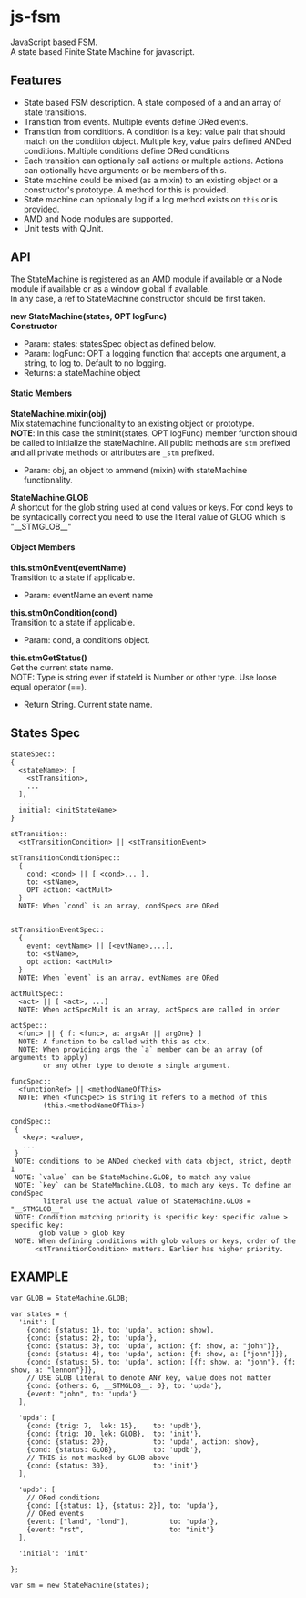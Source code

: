 js-fsm
======

JavaScript based FSM.  
A state based Finite State Machine for javascript.

Features
--------

 - State based FSM description. A state composed of a <stateName> and an array of state transitions.
 - Transition from events. Multiple events define ORed events.
 - Transition from conditions. A condition is a key: value pair that should match on the condition object. Multiple key, value pairs defined ANDed conditions. Multiple conditions define ORed conditions
 - Each transition can optionally call actions or multiple actions. Actions can optionally have arguments or be members of this.
 - State machine could be mixed (as a mixin) to an existing object or a constructor's prototype. A method for this is provided.
 - State machine can optionally log if a log method exists on `this` or is provided.
 - AMD and Node modules are supported.
 - Unit tests with QUnit.


API
---
The StateMachine is registered as an AMD module if available or a Node module if available or as a window global if available.  
In any case, a ref to StateMachine constructor should be first taken.

**new StateMachine(states, OPT logFunc)**  
**Constructor**  
* Param: states: statesSpec object as defined below.
* Param: logFunc: OPT a logging function that accepts one argument, a string, to log to. Default to no logging.
* Returns: a stateMachine object


#### Static Members

**StateMachine.mixin(obj)**  
Mix statemachine functionality to an existing object or prototype.  
**NOTE**: In this case the stmInit(states, OPT logFunc) member function should be called to initialize the stateMachine. All public methods are `stm` prefixed and all private methods or attributes are `_stm` prefixed.
* Param: obj, an object to ammend (mixin) with stateMachine functionality.  


**StateMachine.GLOB**  
A shortcut for the glob string used at cond values or keys. For cond keys to be syntacically correct you need to use the literal value of GLOG which is "\_\_STMGLOB\_\_"

#### Object Members

**this.stmOnEvent(eventName)**  
Transition to a state if applicable.
* Param: eventName an event name

**this.stmOnCondition(cond)**  
Transition to a state if applicable.
* Param: cond, a conditions object.

**this.stmGetStatus()**  
Get the current state name.  
NOTE: Type is string even if stateId is Number or other type. Use loose equal operator (==).
* Return String. Current state name. 

 
States Spec
-----------

    stateSpec::
    {
      <stateName>: [ 
        <stTransition>, 
        ...
      ],
      ....
      initial: <initStateName>
    }
  
    stTransition:: 
      <stTransitionCondition> || <stTransitionEvent>
    
    stTransitionConditionSpec::
      { 
        cond: <cond> || [ <cond>,.. ],
        to: <stName>, 
        OPT action: <actMult>
      }
      NOTE: When `cond` is an array, condSpecs are ORed
    
    
    stTransitionEventSpec::
      {
        event: <evtName> || [<evtName>,...],
        to: <stName>, 
        opt action: <actMult>
      }
      NOTE: When `event` is an array, evtNames are ORed
    
    actMultSpec::
      <act> || [ <act>, ...]
      NOTE: When actSpecMult is an array, actSpecs are called in order
    
    actSpec::
      <func> || { f: <func>, a: argsAr || argOne} ]
      NOTE: A function to be called with this as ctx.
      NOTE: When providing args the `a` member can be an array (of arguments to apply) 
            or any other type to denote a single argument.
    
    funcSpec::
      <functionRef> || <methodNameOfThis>
      NOTE: When <funcSpec> is string it refers to a method of this 
            (this.<methodNameOfThis>)
      
    condSpec::
     { 
       <key>: <value>, 
       ...
     } 
     NOTE: conditions to be ANDed checked with data object, strict, depth 1
     NOTE: `value` can be StateMachine.GLOB, to match any value
     NOTE: `key` can be StateMachine.GLOB, to mach any keys. To define an condSpec 
            literal use the actual value of StateMachine.GLOB = "__STMGLOB__"
     NOTE: Condition matching priority is specific key: specific value > specific key: 
           glob value > glob key
     NOTE: When defining conditions with glob values or keys, order of the 
          <stTransitionCondition> matters. Earlier has higher priority.



EXAMPLE
-------
    var GLOB = StateMachine.GLOB;

    var states = {
      'init': [
        {cond: {status: 1}, to: 'upda', action: show},
        {cond: {status: 2}, to: 'upda'},
        {cond: {status: 3}, to: 'upda', action: {f: show, a: "john"}},
        {cond: {status: 4}, to: 'upda', action: {f: show, a: ["john"]}},
        {cond: {status: 5}, to: 'upda', action: [{f: show, a: "john"}, {f: show, a: "lennon"}]},
        // USE GLOB literal to denote ANY key, value does not matter
        {cond: {others: 6, __STMGLOB__: 0}, to: 'upda'},
        {event: "john", to: 'upda'}
      ],

      'upda': [
        {cond: {trig: 7,  lek: 15},    to: 'updb'},
        {cond: {trig: 10, lek: GLOB},  to: 'init'},
        {cond: {status: 20},           to: 'upda', action: show},
        {cond: {status: GLOB},         to: 'updb'},
        // THIS is not masked by GLOB above
        {cond: {status: 30},           to: 'init'}
      ],

      'updb': [
        // ORed conditions 
        {cond: [{status: 1}, {status: 2}], to: 'upda'},
        // ORed events
        {event: ["land", "lond"],          to: 'upda'},
        {event: "rst",                     to: "init"}
      ],

      'initial': 'init'

    };
    
    var sm = new StateMachine(states);


